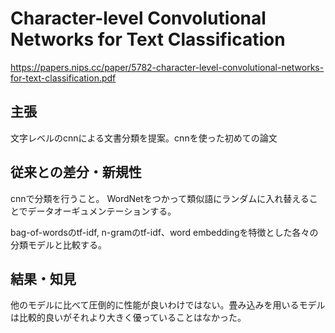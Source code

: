 # Character-level Convolutional Networks for Text Classification
https://papers.nips.cc/paper/5782-character-level-convolutional-networks-for-text-classification.pdf

## 主張
文字レベルのcnnによる文書分類を提案。cnnを使った初めての論文

## 従来との差分・新規性
cnnで分類を行うこと。
WordNetをつかって類似語にランダムに入れ替えることでデータオーギュメンテーションする。

bag-of-wordsのtf-idf, n-gramのtf-idf、word embeddingを特徴とした各々の分類モデルと比較する。

## 結果・知見
他のモデルに比べて圧倒的に性能が良いわけではない。畳み込みを用いるモデルは比較的良いがそれより大きく優っていることはなかった。